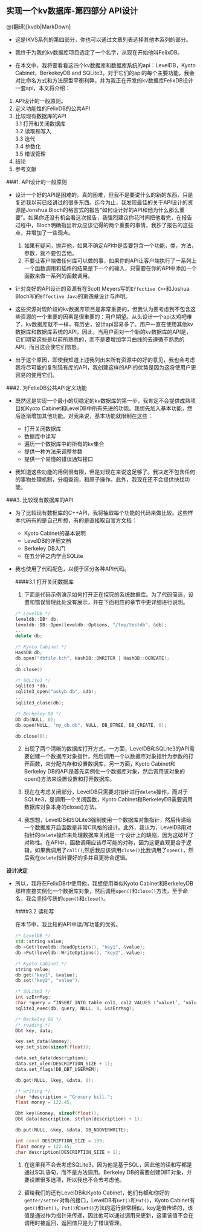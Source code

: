 ## 实现一个kv数据库-第四部分 API设计

@(翻译)[kvdb|MarkDown]

- 这是IKVS系列的第四部分，你也可以通过文章列表选择其他本系列的部分。  

- 我终于为我的kv数据库项目选定了一个名字，从现在开始他叫FelixDB。  

- 在本文中，我将要看看这四个kv数据库和数据库系统的api：LevelDB，Kyoto Cabinet，BerkekeyDB and SQLite3。对于它们的api的每个主要功能，我会对比命名方式和方法原型平衡利弊，并为我正在开发的kv数据库FelixDB设计一套api，本文将介绍：

1. API设计的一般原则。
2. 定义功能性的FelixDB的公共API
3. 比较现有数据库的API  
    3.1 打开和关闭数据库  
    3.2 读取和写入  
    3.3 迭代  
    3.4 参数化  
    3.5 错误管理  
4. 结论
5. 参考文献

###1. API设计的一般原则

- 设计一个好的API是困难的，真的困难，但我不是要说什么的新的东西，只是复述我以前已经讲过的很多东西。迄今为止，我发现最佳的关于API设计的资源是Jonshua Bloch的格言式的报告“如何设计好的API和他为什么那么重要”。如果你还没有机会看这次报告，我强烈建议你花时间把他看完，在报告过程中，Bloch明确指出听众应该记得的两个重要的事情，我抄了报告的这些点，并增加了一些观点。  

    1. 如果有疑问，抛弃他，如果不确定API中是否要包含一个功能，类，方法，参数，就不要包含他。  
    2. 不要让客户端做任何库可以做的事，如果你的API让客户端执行了一系列上一个函数调用和插件的结果是下一个的输入，只需要在你的API中添加一个函数来做一系列的函数调用。  


- 针对良好的API设计的资源有在Scott Meyers写的`Effective C++`和Joshua Bloch写的`Effective Java`的第四章设计与声明。  

- 这些资源对现阶段的kv数据库项目是非常重要的，但我认为要考虑到不包含这些资源的一个重要的因素是很重要的：用户期望。从头设计一个api太鸡吧难了，kv数据库就不一样，有历史，设计api容易多了。用户一直在使用其他kv数据库和数据库系统的API，因此，当用户面对一个新的kv数据库的API是，它们期望这些是以前所熟悉的，而不是要增加学习曲线的去遵循不熟悉的API，而且这会使它们恼怒。  

- 出于这个原因，即使我知道上述我列出来所有资源中的好的意见，我也会考虑我将尽可能的复制现有库的API，我创建这样的API的优势是因为这将使用户更容易的使用它们。
    
###2. 为FelixDB公共API定义功能

- 既然这是实现一个最小的切稳定的kv数据库的第一步，我肯定不会提供成熟项目如Kyoto Cabinet和LevelDB中所有先进的功能。我想先加入基本功能，然后逐渐增加其他功能。对我来说，基本功能就限制在这些：

    - 打开关闭数据库
    - 数据库中读写
    - 遍历一个数据库中的所有的kv集合
    - 提供一种方法来调整参数
    - 提供一个易懂的错误通知接口
    
- 我知道这些功能的用例很有限，但是对现在来说这足够了。我决定不包含任何的事物处理机制，分组查询，和原子操作。此外，我现在还不会提供快找功能。

###3. 比较现有数据库的API

- 为了比较现有数据库的C++API，我将抽取每个功能的代码来做比较。这些样本代码有的是自己所想，有的是直接取自官方文档：
    
    - Kyoto Cabinet的基本说明
    - LevelDB的详细文档
    - Berkeley DB入门
    - 在五分钟之内学会SQLite
    
- 我也使用了代码配色，以便于区分各种API代码。

    ####3.1 打开关闭数据库
    
    1. 下面是代码示例演示如何打开正在探究的系统数据库。为了代码简洁，设置和错误管理此处没有展示，并在下面相应的章节中更详细进行说明。
    
    ```cpp
    /* LevelDB */
    leveldb::DB* db;
    leveldb::DB::Open(leveldb::Options, "/tmp/testdb", &db);
    ...
    delete db;
    ```
    
    ```cpp
    /* Kyoto Cabinet */
    HashDB db;
    db.open("dbfile.kch", HashDB::OWRITER | HashDB::OCREATE);
    ...
    db.close()
    ```
    
    ```cpp
    /* SQLite3 */
    sqlite3 *db;
    sqlite3_open("askyb.db", &db);
    ...
    sqlite3_close(db);
    ```
    
    ```cpp
    /* Berkeley DB */
    Db db(NULL, 0);
    db.open(NULL, "my_db.db", NULL, DB_BTREE, DB_CREATE, 0);
    ...
    db.close(0);
    ```
    
    2. 出现了两个清晰的数据库打开方式，一方面，LevelDB和SQLite3的API需要创建一个数据库对象指针，然后调用一个以数据库对象指针为参数的打开函数，来分配内存和设置数据库，另一方面，Kyoto Cabinet和Berkeley DB的API是首先实例化一个数据库对象，然后调用该对象的open()方法来设置设置和打开数据库。
    
    3. 现在在考虑关闭部分，LevelDB只需要对指针进行`delete`操作，而对于SQLite3，是调用一个关闭函数，Kyoto Cabinet和BerkeleyDB需要调用数据库对象本身的close()方法。
    
    4. 我想想，LevelDB和SQLite3强制使用一个数据库对象指针，然后传递给一个数据库开启函数是非常C风格的设计。此外，我认为，LevelDB用对指针的`delete`操作来处理数据库关闭是一个设计上的缺陷，因为这破坏了对称性。在API中，函数调用应该尽可能的对称，因为这更直观更合乎逻辑，如果我调用了`call()`,然后我应该调用`close()`比我调用了`open()`，然后我在`delete`指针要好的多并且更符合逻辑。
    
**设计决定**
    
- 所以，我将在FelixDB中使用他，我想使用类似Kyoto Cabinet和BerkeleyDB那样直接实例化一个数据库对象，然后调用`open()`和`close()`方法，至于命名，我会坚持传统的`open()`和`close()`。
    
    ####3.2 读和写
    
    在本节中，我比较的API中读/写功能的优劣。

    ```cpp
    /* LevelDB */
    std::string value;
    db->Get(leveldb::ReadOptions(), "key1", &value);
    db->Put(leveldb::WriteOptions(), "key2", value);
    ```
    
    ```cpp
    /* Kyoto Cabinet */
    string value;
    db.get("key1", &value);
    db.set("key2", "value");
    ```
    
    ```cpp
    /* SQLite3 */
    int szErrMsg;
    char *query = “INSERT INTO table col1, col2 VALUES (‘value1’, ‘value2’)”;
    sqlite3_exec(db, query, NULL, 0, &szErrMsg);
    ```
    
    ```cpp
    /* Berkeley DB */
    /* reading */
    Dbt key, data;

    key.set_data(&money);
    key.set_size(sizeof(float));

    data.set_data(description);
    data.set_ulen(DESCRIPTION_SIZE + 1);
    data.set_flags(DB_DBT_USERMEM);

    db.get(NULL, &key, &data, 0);

    /* writing */
    char *description = "Grocery bill.";
    float money = 122.45;

    Dbt key(&money, sizeof(float));
    Dbt data(description, strlen(description) + 1);

    db.put(NULL, &key, &data, DB_NOOVERWRITE);

    int const DESCRIPTION_SIZE = 199;
    float money = 122.45;
    char description[DESCRIPTION_SIZE + 1];
    ```

    1. 在这里我不会去考虑SQLite3，因为他是基于SQL，因此他的读和写都是通过SQL语句，而不是方法调用。Berkeley DB的需要创建DBT对象，并要设置很多选项，所以我也不会去考虑他。
    
    2. 留给我们的还有LevelDB和Kyoto Cabinet，他们有额和你好的`getter/setter`对称的接口，LevelDB有`Get()`和`Put()`，Kyoto Cabinet有`get()`和`set()`。`Put()`和`set()`方法的运行非常相似，key是值传递的，该值是通过作为指针来传递，因此他可以通过调用来更新，这里该值不会在调用时被返回，返回值只是为了错误管理。
